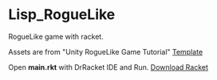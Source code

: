 # Lisp_RogueLike
RogueLike game with racket.

Assets are from "Unity RogueLike Game Tutorial" [Template](https://assetstore.unity.com/packages/essentials/tutorial-projects/2d-roguelike-29825)

Open **main.rkt** with DrRacket IDE and Run. [Download Racket](https://racket-lang.org/download/)
